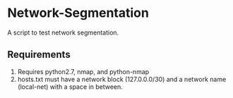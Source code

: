 # Network-Segmentation
A script to test network segmentation.

## Requirements
1. Requires python2.7, nmap,  and python-nmap
2. hosts.txt must have a network block (127.0.0.0/30) and a network name (local-net) with a space in between.
